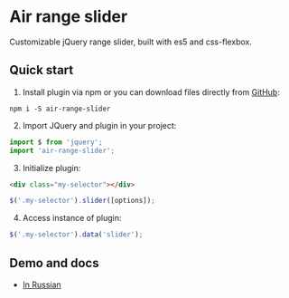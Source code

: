 # Air range slider

Customizable jQuery range slider, built with es5 and css-flexbox.

## Quick start

1. Install plugin via npm or you can download files directly from [GitHub](https://github.com/victordesyatkin/air-range-slider.git):

```
npm i -S air-range-slider
```

2. Import JQuery and plugin in your project:

```javascript
import $ from 'jquery';
import 'air-range-slider';
```

3. Initialize plugin:

```html
<div class="my-selector"></div>
```

```javascript
$('.my-selector').slider([options]);
```

4. Access instance of plugin:

```javascript
$('.my-selector').data('slider');
```

## Demo and docs

- [In Russian](https://github.com/victordesyatkin/slider)
